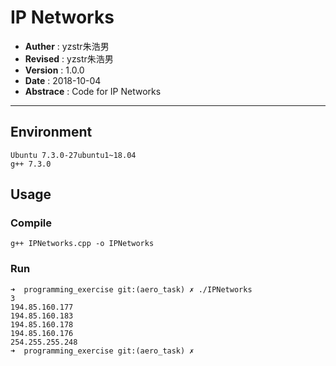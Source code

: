 # IP Networks
- **Auther** : yzstr朱浩男
- **Revised** : yzstr朱浩男
- **Version** : 1.0.0
- **Date** : 2018-10-04
- **Abstrace** : Code for IP Networks

--- 
## Environment
```
Ubuntu 7.3.0-27ubuntu1~18.04
g++ 7.3.0
```

## Usage
### Compile
```
g++ IPNetworks.cpp -o IPNetworks
```
### Run
```
➜  programming_exercise git:(aero_task) ✗ ./IPNetworks  
3  
194.85.160.177  
194.85.160.183  
194.85.160.178  
194.85.160.176  
254.255.255.248  
➜  programming_exercise git:(aero_task) ✗
```